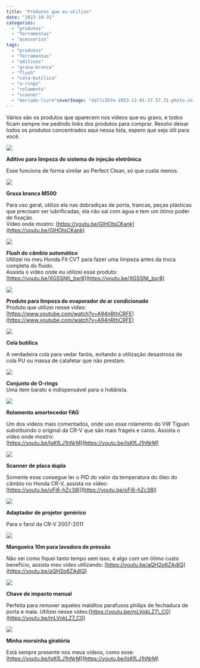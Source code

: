 ```yaml
---
title: "Produtos que eu utilizo"
date: "2023-10-31"
categories:
  - "produtos"
  - "ferramentas"
  - "acessorios"
tags:
  - "produtos"
  - "ferramentas"
  - "aditivos"
  - "graxa-branca"
  - "flush"
  - "cola-butilica"
  - "o-rings"
  - "rolamento"
  - "scanner"
  - "mercado-livre"coverImage: "dallc2b7e-2023-11-01-17.57.31-photo-in-1920x1080-resolution-of-a-well-lit-automotive-product-store.-the-shelves-are-stocked-with-various-car-products-and-the-entire-store-is-prist.png"
---
```


Vários são os produtos que aparecem nos vídeos que eu gravo, e todos ficam sempre me pedindo links dos produtos para comprar. Resolvi deixar todos os produtos concentrados aqui nessa lista, espero que seja útil para você.

[![](media/screenshot-2023-10-31-as-18.23.52.jpg)](https://mercadolivre.com.br/sec/1aV1HDG)

**Aditivo para limpeza do sistema de injeção eletrônica**

Esse funciona de forma similar ao Perfect Clean, só que custa menos.

[![](media/screenshot-2023-10-31-as-18.27.29.jpg)](https://mercadolivre.com.br/sec/12WAiWZ)

**Graxa branca M500**

Para uso geral, utilizo ela nas dobradiças de porta, trancas, peças plásticas que precisam ser lubrificadas, ela não sai com água e tem um ótimo poder de fixação.  
Vídeo onde mostro: [https://youtu.be/GlHOtsCKank](https://youtu.be/GlHOtsCKank)

[![](media/screenshot-2023-10-31-as-18.13.12.jpg)](https://mercadolivre.com.br/sec/1DTdoty)

**Flush do câmbio automático**  
Utilizei no meu Honda Fit CVT para fazer uma limpeza antes da troca completa do fluido.  
Assista o vídeo onde eu utilizei esse produto:  
[https://youtu.be/XGSSNt\_bxr8](https://youtu.be/XGSSNt_bxr8)

[![](media/screenshot-2023-10-31-as-18.17.38.jpg)](https://mercadolivre.com.br/sec/1Ayvnpp)

**Produto para limpeza do evaporador do ar condicionado**  
Produto que utilizei nesse vídeo:  
[https://www.youtube.com/watch?v=A94nRthCRFE](https://www.youtube.com/watch?v=A94nRthCRFE)

[![](media/screenshot-2023-10-31-as-18.30.17.jpg)](https://mercadolivre.com.br/sec/1NnYB1h)

**Cola butílica**

A verdadeira cola para vedar faróis, evitando a utilização desastrosa de cola PU ou massa de calafetar que não prestam.

[![](media/screenshot-2023-10-31-as-18.16.17.jpg)](https://mercadolivre.com.br/sec/1o9F11N)

**Conjunto de O-rings**  
Uma item barato e indispensável para o hobbista.

[![](media/screenshot-2023-10-31-as-18.31.38.jpg)](https://mercadolivre.com.br/sec/1YSmA9P)

**Rolamento amortecedor FAG**

Um dos vídeos mais comentados, onde uso esse rolamento do VW Tiguan substituindo o original da CR-V que são mais frágeis e caros. Assista o vídeo onde mostro:  
[https://youtu.be/IsKfLJ1hNrM](https://youtu.be/IsKfLJ1hNrM)

[![](media/screenshot-2023-10-31-as-18.32.58.jpg)](https://mercadolivre.com/sec/2UhSSuL)

**Scanner de placa dupla**

Somente esse consegue ler o PID do valor da temperatura do óleo do câmbio no Honda CR-V, assista no vídeo:  
[https://youtu.be/oFi6-hZc38I](https://youtu.be/oFi6-hZc38I)

[![](media/screenshot-2023-11-01-as-11.34.32.jpg)](https://mercadolivre.com.br/sec/34dLMm2)

**Adaptador de projetor genérico**

Para o farol da CR-V 2007-2011

[![](media/screenshot-2023-10-31-as-18.21.56.jpg)](https://mercadolivre.com.br/sec/1397N5T)

**Mangueira 10m para lavadora de pressão**

Não sei como fiquei tanto tempo sem isso, é algo com um ótimo custo benefício, assista meu vídeo utilizando: [https://youtu.be/aQH2p6ZAdIQ](https://youtu.be/aQH2p6ZAdIQ)

[![](media/screenshot-2023-10-31-as-18.20.48.jpg)](https://mercadolivre.com.br/sec/1LcMPya)

**Chave de impacto manual**

Perfeita para remover aqueles malditos parafusos philips de fechadura de porta e mala. Utilizei nesse vídeo:[https://youtu.be/mLVokLZ7\_C0](https://youtu.be/mLVokLZ7_C0)

[![](media/screenshot-2023-10-31-as-18.26.06.jpg)](https://mercadolivre.com.br/sec/2DUiEMJ)

**Minha morsinha giratória**

Está sempre presente nos meus vídeos, como esse: [https://youtu.be/IsKfLJ1hNrM](https://youtu.be/IsKfLJ1hNrM)
